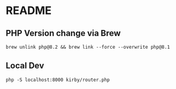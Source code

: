 # README

## PHP Version change via Brew

`brew unlink php@8.2 && brew link --force --overwrite php@8.1`

## Local Dev

`php -S localhost:8000 kirby/router.php`
